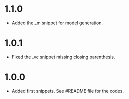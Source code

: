 # 1.1.0

-   Added the \_m snippet for model generation.

# 1.0.1

-   Fixed the \_vc snippet missing closing parenthesis.

# 1.0.0

-   Added first snippets. See #README file for the codes.
